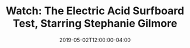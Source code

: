---
templateKey: link-post
path: /links/2019-05-02-watch-the-electric-acid-surfboard-test-starring-stephanie-gilmore
title: "Watch: The Electric Acid Surfboard Test, Starring Stephanie Gilmore"
summary:
  "Here she is, beauties: The Electric Acid Surfboard Test 2019, starring The Queen, 7x World Champ, and Stab's Surfer of the Year—Miss Stephanie Louise Gilmore. With the generous support of our friends at Corona, this year's full-length flick is gratis—so take the coin you ain't spending on this gem, and toss it down on a cold sixer of Corona Ligera to share amongst friends while viewing. "
date: 2019-05-02T12:00:00-04:00
url: https://stabmag.com/stabcinema/stephanie-gilmore-stab-the-electric-acid-surfboard-test/
image: 2019-05-02-watch-the-electric-acid-surfboard-test-starring-stephanie-gilmore.jpeg
tags:
  - Surfing
---